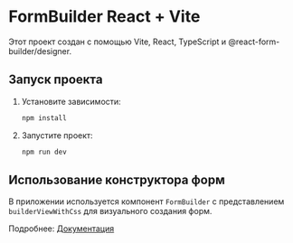 # FormBuilder React + Vite

Этот проект создан с помощью Vite, React, TypeScript и @react-form-builder/designer.

## Запуск проекта

1. Установите зависимости:
   ```sh
   npm install
   ```
2. Запустите проект:
   ```sh
   npm run dev
   ```

## Использование конструктора форм

В приложении используется компонент `FormBuilder` с представлением `builderViewWithCss` для визуального создания форм.

Подробнее: [Документация](https://formengine.io/documentation/)
